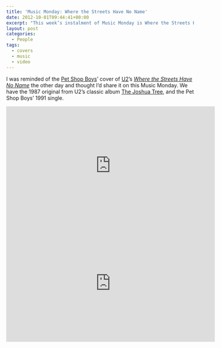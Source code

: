 ```yaml
---
title: 'Music Monday: Where the Streets Have No Name'
date: 2012-10-01T09:44:41+00:00
excerpt: "This week’s instalment of Music Monday is Where the Streets Have No Name. The 1987 U2 original and the 1991 cover by the Pet Shop Boys."
layout: post
categories:
  - People
tags:
  - covers
  - music
  - video
---
```

I was reminded of the [Pet Shop Boys](http://www.petshopboys.co.uk/)&#8217; cover of [U2](http://www.u2.com/index/home)&#8217;s [_Where the Streets Have No Name_](http://en.wikipedia.org/wiki/Where_the_Streets_Have_No_Name) the other day and thought I&#8217;d share it on this Music Monday. We have the 1987 original from U2&#8217;s classic album [The Joshua Tree](http://www.u2.com/discography/index/album/albumId/4007), and the Pet Shop Boys&#8217; 1991 single.

<div class="video-container">
	<iframe width="560" height="315" src="https://www.youtube.com/embed/GzZWSrr5wFI" frameborder="0" allowfullscreen></iframe>
</div>

<div class="video-container">
	<iframe width="560" height="315" src="https://www.youtube.com/embed/Jt2j79pca7c" frameborder="0" allowfullscreen></iframe>
</div>